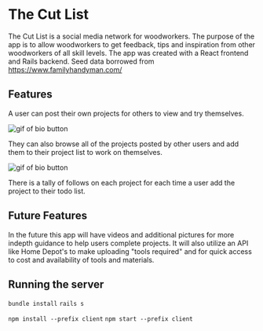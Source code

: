 # The Cut List

The Cut List is a social media network for woodworkers. The purpose of the app is to allow woodworkers to get feedback, tips and inspiration from other woodworkers of all skill levels.  The app was created with a React frontend and Rails backend. Seed data borrowed from https://www.familyhandyman.com/

## Features

A user can post their own projects for others to view and try themselves. 

![gif of bio button](https://media.giphy.com/media/NtzVQQyG6ik8mPVoNO/giphy.gif)

They can also browse all of the projects posted by other users and add them to their project list to work on themselves.

![gif of bio button](https://media.giphy.com/media/XeUZxgVjILBbAvmZXt/giphy.gif)
 
There is a tally of follows on each project for each time a user add the project to their todo list.


## Future Features

In the future this app will have videos and additional pictures for more indepth guidance to help users complete projects. It will also utilize an API like Home Depot's to make uploading "tools required" and for quick access to cost and availability of tools and materials. 

## Running the server

```bundle install```
```rails s```

```npm install --prefix client```
```npm start --prefix client```
